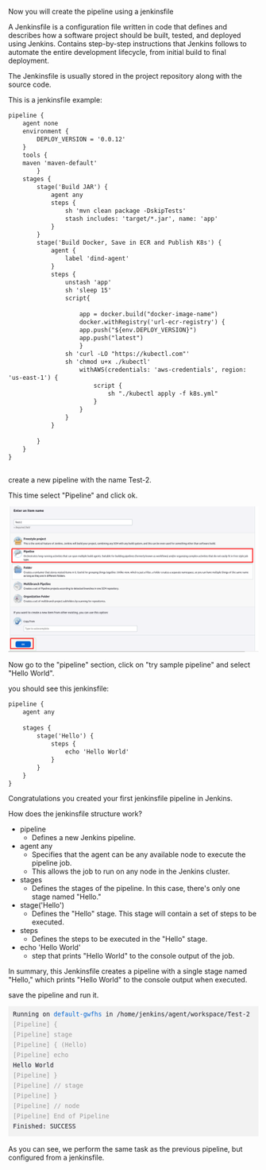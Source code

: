 Now you will create the pipeline using a jenkinsfile

A Jenkinsfile is a configuration file written in code that defines and describes how a software project should be built, tested, and deployed using Jenkins. Contains step-by-step instructions that Jenkins follows to automate the entire development lifecycle, from initial build to final deployment.

The Jenkinsfile is usually stored in the project repository along with the source code.

This is a jenkinsfile example:
```shell
pipeline {
    agent none
    environment {
        DEPLOY_VERSION = '0.0.12'
    }
    tools {
    maven 'maven-default' 
        }
    stages {
        stage('Build JAR') {
            agent any
            steps {
                sh 'mvn clean package -DskipTests'
                stash includes: 'target/*.jar', name: 'app' 
            }
        }
        stage('Build Docker, Save in ECR and Publish K8s') {
            agent { 
                label 'dind-agent'
            }
            steps {
                unstash 'app'
                sh 'sleep 15'
                script{
                    
                    app = docker.build("docker-image-name")
                    docker.withRegistry('url-ecr-registry') {
                    app.push("${env.DEPLOY_VERSION}")
                    app.push("latest")
                    }
                sh 'curl -LO "https://kubectl.com"'
                sh 'chmod u+x ./kubectl'  
                    withAWS(credentials: 'aws-credentials', region: 'us-east-1') {
                        script {
                            sh "./kubectl apply -f k8s.yml"
                        }
                    }
                }
            }
            
        }
    }
}


```

create a new pipeline with the name Test-2.

This time select "Pipeline" and click ok.

![Diagram imagen](../../resources/image4.png)

Now go to the "pipeline" section, click on "try sample pipeline" and select "Hello World".

you should see this jenkinsfile:

```shell
pipeline {
    agent any

    stages {
        stage('Hello') {
            steps {
                echo 'Hello World'
            }
        }
    }
}

```

Congratulations you created your first jenkinsfile pipeline in Jenkins.

How does the jenkinsfile structure work?

- pipeline
  -  Defines a new Jenkins pipeline.
- agent any
  - Specifies that the agent can be any available node to execute the pipeline job. 
  - This allows the job to run on any node in the Jenkins cluster.
- stages
  - Defines the stages of the pipeline. In this case, there's only one stage named "Hello."
- stage('Hello')
  - Defines the "Hello" stage. This stage will contain a set of steps to be executed.
- steps 
  - Defines the steps to be executed in the "Hello" stage.
- echo 'Hello World'
  -  step that prints "Hello World" to the console output of the job.

In summary, this Jenkinsfile creates a pipeline with a single stage named "Hello," which prints "Hello World" to the console output when executed.

save the pipeline and run it.

![Diagram imagen](../../resources/image6.png)

As you can see, we perform the same task as the previous pipeline, but configured from a jenkinsfile.



